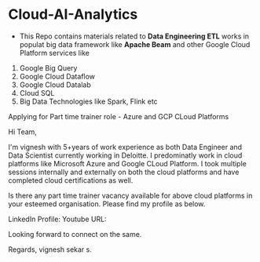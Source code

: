 # Cloud-AI-Analytics

* This Repo contains materials related to **Data Engineering ETL** works in populat big data framework like **Apache Beam** and other Google Cloud Platform services like

1. Google Big Query
2. Google Cloud Dataflow
3. Google Cloud Datalab
4. Cloud SQL 
5. Big Data Technologies like Spark, Flink etc

Applying for Part time trainer role - Azure and GCP CLoud Platforms

Hi Team,

I'm vignesh with 5+years of work experience as both Data Engineer and Data Scientist currently working in Deloitte. I predominatly work in cloud platforms like Microsoft Azure and Google CLoud Platform. I took multiple sessions internally and externally on both the cloud platforms and have completed cloud certifications as well. 

Is there any part time trainer vacancy available for above cloud platforms in your esteemed organisation. Please find my profile as below.

LinkedIn Profile:
Youtube URL:

Looking forward to connect on the same.

Regards,
vignesh sekar s. 
